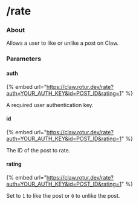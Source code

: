 # /rate

### About

Allows a user to like or unlike a post on Claw.

### Parameters

#### auth

{% embed url="https://claw.rotur.dev/rate?auth=YOUR_AUTH_KEY&id=POST_ID&rating=1" %}

A required user authentication key.

#### id

{% embed url="https://claw.rotur.dev/rate?auth=YOUR_AUTH_KEY&id=POST_ID&rating=1" %}

The ID of the post to rate.

#### rating

{% embed url="https://claw.rotur.dev/rate?auth=YOUR_AUTH_KEY&id=POST_ID&rating=1" %}

Set to `1` to like the post or `0` to unlike the post.
